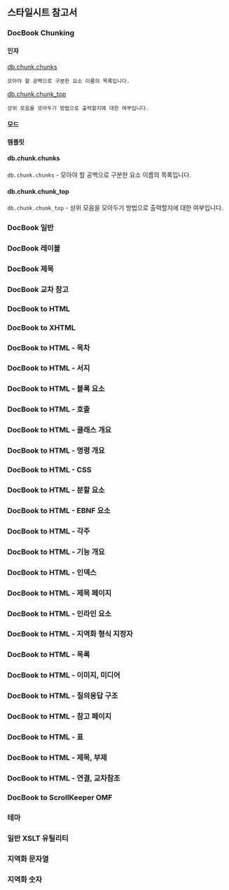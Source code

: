 ## 스타일시트 참고서 ##

### DocBook Chunking ###
#### 인자 ####
[db.chunk.chunks](db%2Echunk%2Echunks)
  
    모아야 할 공백으로 구분한 요소 이름의 목록입니다.
    
[db.chunk.chunk_top](db%2Echunk%2Echunk%5Ftop)

    상위 모음을 모아두기 방법으로 출력할지에 대한 여부입니다.

#### 모드 ####
#### 템플릿 ####

#### db.chunk.chunks ####

`db.chunk.chunks` - 모아야 할 공백으로 구분한 요소 이름의 목록입니다.

#### db.chunk.chunk_top ####

`db.chunk.chunk_top` - 상위 모음을 모아두기 방법으로 출력할지에 대한 여부입니다.


### DocBook 일반 ###
### DocBook 레이블 ###
### DocBook 제목 ###
### DocBook 교차 참고 ###
### DocBook to HTML ###
### DocBook to XHTML ###
### DocBook to HTML - 목차 ###
### DocBook to HTML - 서지 ###
### DocBook to HTML - 블록 요소 ###
### DocBook to HTML - 호출 ###
### DocBook to HTML - 클래스 개요 ###
### DocBook to HTML - 명령 개요 ###
### DocBook to HTML - CSS ###
### DocBook to HTML - 분할 요소 ###
### DocBook to HTML - EBNF 요소 ###
### DocBook to HTML - 각주 ###
### DocBook to HTML - 기능 개요 ###
### DocBook to HTML - 인덱스 ###
### DocBook to HTML - 제목 페이지 ###
### DocBook to HTML - 인라인 요소 ###
### DocBook to HTML - 지역화 형식 지정자 ###
### DocBook to HTML - 목록 ###
### DocBook to HTML - 이미지, 미디어 ###
### DocBook to HTML - 질의응답 구조 ###
### DocBook to HTML - 참고 페이지 ###
### DocBook to HTML - 표 ###
### DocBook to HTML - 제목, 부제 ###
### DocBook to HTML - 연결, 교차참조 ###
### DocBook to ScrollKeeper OMF ###
### 테마 ###
### 일반 XSLT 유틸리티 ###
### 지역화 문자열 ###
### 지역화 숫자 ###
